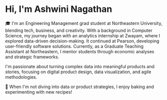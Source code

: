 # Hi, I'm Ashwini Nagathan 

🎓 I'm an Engineering Management grad student at Northeastern University, blending tech, business, and creativity. With a background in Computer Science, my journey began with an analytics internship at Zwayam, where I explored data-driven decision-making. It continued at Pearson, developing user-friendly software solutions. Currently, as a Graduate Teaching Assistant at Northeastern, I mentor students through economic analyses and strategic frameworks. 

I'm passionate about turning complex data into meaningful products and stories, focusing on digital product design, data visualization, and agile methodologies.

🧁 When I'm not diving into data or product strategies, I enjoy baking and experimenting with new recipes!
